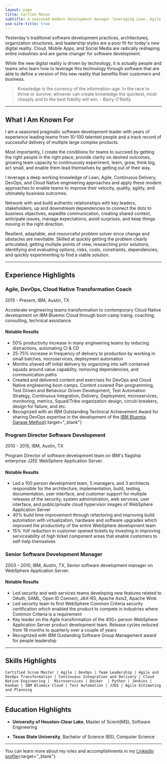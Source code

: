 ```yaml
---
layout: page
title: Carlton Mason
subtitle: A seasoned modern development manager leveraging Lean, Agile, DevOps, and Cloud Native engineering to improve velocity, quality, agility, and ultimately business outcomes
use-site-title: true
---
```


Yesterday's traditional software development practices, architectures, organization structures, and leadership styles are a poor fit for today's new digital reality. Cloud, Mobile Apps, and Social Media are radically reshaping entire industries and are game changer for software development.

While the new digital reality is driven by technology, it is actually people and teams who learn how to leverage this technology through software that are able to define a version of this new reality that benefits their customers and business.

> Knowledge is the currency of the information-age. In the race to thrive or survive, whoever can create knowledge the quickest, most cheaply and to the best fidelity will win.  - Barry O'Reilly

---
## What I Am Known For

I am a seasoned pragmatic software development leader with years of experience leading teams from 10-100 talented people and a track record of successful delivery of multiple large complex products.

Most importantly, I create the conditions for teams to succeed by getting the right people in the right place, provide clarity on desired outcomes, growing team capacity to continuously experiment, learn, grow, think big, act small, and enable them lead themselves by getting out of their way.

I leverage a deep working knowledge of Lean, Agile, Continuous Delivery, DevOps, and Cloud Native engineering approaches and apply these modern approaches to enable teams to improve their velocity, quality, agility, and ultimately business outcomes.

Network with and build authentic relationships with key leaders, stakeholders, up and downstream dependencies to connect the dots to business objectives, expedite communication, creating shared context, anticipate issues, manage expectations, avoid surprises, and keep things moving in the right direction.

Resilient, adaptable, and resourceful problem solver since change and obstacles are inevitable. Skilled at quickly getting the problem clearly articulated, getting multiple points of view, researching prior solutions, identifying and evaluating options, risks, costs, constraints, dependencies, and quickly experimenting to find a viable solution.

---
## Experience Highlights

### **Agile, DevOps, Cloud Native Transformation Coach**  
2015 - Present,
IBM, Austin, TX

Accelerate engineering teams transformation to contemporary Cloud Native development on IBM Bluemix Cloud through boot-camp traing, coaching, consulting, technical assistance.

#### **Notable Results**
- 50% productivity increase in many engineering teams by reducing distractions, automating CI & CD
- 25-75% increase in frequency of delivery to production by working in small batches, microservices, deployment automation
- Months shaved off initial delivery by organizing into self-contained squads around value capability, removing dependencies, and communication paths
- Created and delivered content and exercises for DevOps and Cloud Native engineering boot-camps.  Content covered Pair-programming, Test Driven and Behaviour Driven Development, Test Automation Strategy, Continuous Integration, Delivery, Deployment, microservices, monitoring, metrics, Squad/Tribe organization design, circuit-breakers, design for failure, and etc.
- Recognized with an IBM Outstanding Technical Achievement Award for sharing DevOps expertise in the development of the [IBM Bluemix Garage Method](https://www.ibm.com/devops/method/){:target="_blank"} 

### **Program Director Software Development**  
2010 - 2015, 
IBM, Austin, TX

Program Director of software development team on IBM's flagship enterprise J2EE WebSphere Application Server.  

#### **Notable Results**
- Led a 100 person development team, 5 managers, and 3 architects responsible for the architecture, implementation, build, testing, documentation, user interface, and customer support for multiple releases of the security, system administration, web services, user interface, and public/private cloud hypervisor images of WebSphere Application Server
- 40% build time improvement through refactoring and improving build automation with virtualization, hardware and software upgrades which improved the productivity of the entire WebSphere development team
- 15% YoY reduction in customer  opened tickets by investing in improving serviceability of high ticket component areas that enable customers to self-help themselves

### **Senior Software Development Manager** 
2003 - 2010,
IBM, Austin, TX, 
Senior software development manager on WebSphere Application Server.

#### **Notable Results**
- Led security and web services teams developing new features related to OAuth, SAML, Open ID Connect, JAX-RS, Apache Axis2, Apache Wink
- Led security team to first WebSphere Common Criteria security certification which enabled the product to compete in industries where Common Criteria is a requirement
- Key leader on the Agile transformation of the 400+ person WebSphere Application Server product development team.  Release cycles reduced from 18 months to quarterly over a couple of years
- Recognized with IBM Oustanding Software Group Management award for people leadership

---
## Skills Highlights

    Certified Scrum Master | Agile | DevOps | Team Leadership | Agile and DevOps Transformation | Continuous Integration and Delivery | Cloud Native Engineering |  Microservices | Docker  | Python | Jenkins | Kanban | IBM Bluemix Cloud | Test Automation | J2EE | Agile Estimating and Planning

---

## Education Highlights

- **University of Houston-Clear Lake**, Master of Scient(MS), Software Engineering

- **Texas State University**, Bachelor of Science (BS), Computer Science

---
You can learn more about my roles and accomplishments in my [LinkedIn profile](https://www.linkedin.com/in/carltonmason/){:target="_blank"}

